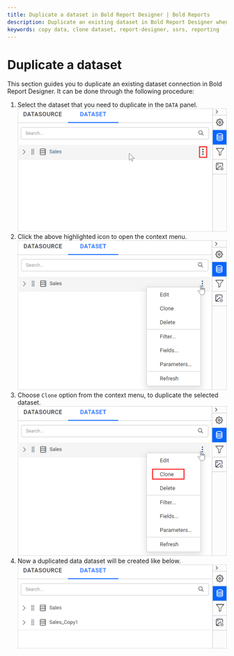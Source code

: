 ```yaml
---
title: Duplicate a dataset in Bold Report Designer | Bold Reports
description: Duplicate an existing dataset in Bold Report Designer when data-level restrictions need to be imposed for report items.
keywords: copy data, clone dataset, report-designer, ssrs, reporting
---
```


# Duplicate a dataset

This section guides you to duplicate an existing dataset connection in Bold Report Designer. It can be done through the following procedure:

1. Select the dataset that you need to duplicate in the `DATA` panel.
   ![Data item menu icon](/static/assets/on-premise/images/report-designer/manage-data/dataset/data-item-menu-icon.png '#width=385px')
2. Click the above highlighted icon to open the context menu.
   ![Data panel context menu](/static/assets/on-premise/images/report-designer/manage-data/dataset/data-panel-context-menu.png '#width=385px')
3. Choose `Clone` option from the context menu, to duplicate the selected dataset.
   ![Image represents the duplicate dataset icon](/static/assets/on-premise/images/report-designer/manage-data/dataset/clone-data-menu.png '#width=385px')
4. Now a duplicated data dataset will be created like below.
   ![Image represents the dataset is duplicated](/static/assets/on-premise/images/report-designer/manage-data/dataset/clone-data-representation.png '#width=385px')
